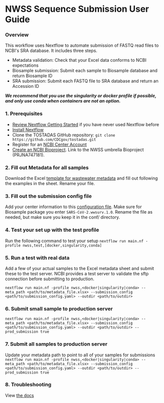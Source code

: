 # NWSS Sequence Submission User Guide

### Overview
This workflow uses Nextflow to automate submission of FASTQ read files to NCBI's SRA database. It includes three steps. 
+ Metadata validation: Check that your Excel data conforms to NCBI expectations
+ Biosample submission: Submit each sample to Biosample database and return Biosample ID
+ SRA submission: Submit each FASTQ file to SRA database and return an Accession ID

***We recommend that you use the singularity or docker profile if possible, and only use conda when containers are not an option.***

### 1. Prerequisites

+ [Review Nextflow Getting Started](https://www.nextflow.io/docs/latest/) if you have never used Nextflow before
+ [Install Nextflow](https://www.nextflow.io/docs/latest/install.html)
+ Clone the TOSTADAS GitHub repository: `git clone https://github.com/CDCgov/tostadas.git`
+ Register for an [NCBI Center Account](https://cdcgov.github.io/tostadas/user-guide/general_NCBI_submission_guide/#ncbi-center-account)
+ [Create an NCBI Bioproject](https://www.protocols.io/view/ncbi-submission-protocol-for-sars-cov-2-wastewater-ewov14w27vr2/v7?version_warning=no&step=3). Link to the NWSS umbrella Bioproject (PRJNA747181).

### 2. Fill out Metadata for all samples
Download the Excel [template for wastewater metadata](/assets/sample_metadata/wastewater_biosample_template.xlsx) and fill out following the examples in the sheet. Rename your file.

### 3. Fill out the submission config file
Add your center information to this [configuration file](/conf/submission_config.yaml). Make sure for Biosample package you enter `SARS-CoV-2.wwsurv.1.0`. Rename the file as needed, but make sure you keep it in the conf/ directory.

### 4. Test your set up with the test profile
Run the following command to test your setup
`nextflow run main.nf -profile nwss,test,[docker,singularity,conda]`

### 5. Run a test with real data
Add a few of your actual samples to the Excel metadata sheet and submit these to the test server. NCBI provides a test server to validate the sftp connection before submitting to production. 

`nextflow run main.nf -profile nwss,<docker|singularity|conda> --meta_path <path/to/metadata_file.xlsx> --submission_config <path/to/submission_config.yaml> --outdir <path/to/outdir>`

### 6. Submit small sample to production server

`nextflow run main.nf -profile nwss,<docker|singularity|conda> --meta_path <path/to/metadata_file.xlsx> --submission_config <path/to/submission_config.yaml> --outdir <path/to/outdir> --prod_submission true`

### 7. Submit all samples to production server
Update your metadata path to point to all of your samples for submissions
`nextflow run main.nf -profile nwss,<docker|singularity|conda> --meta_path <path/to/metadata_file.xlsx> --submission_config <path/to/submission_config.yaml> --outdir <path/to/outdir> --prod_submission true`

### 8. Troubleshooting
View [the docs](https://cdcgov.github.io/tostadas/user-guide/quick-start/#troubleshooting)
